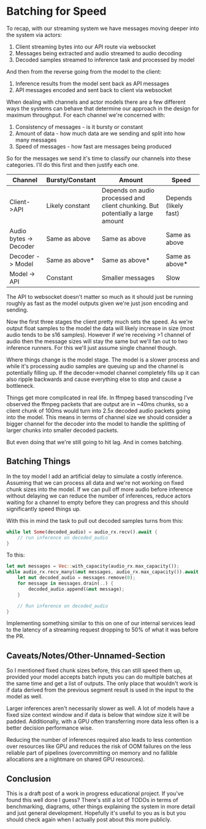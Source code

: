 # Batching for Speed

To recap, with our streaming system we have messages moving deeper into the
system via actors:

1. Client streaming bytes into our API route via websocket
2. Messages being extracted and audio streamed to audio decoding
3. Decoded samples streamed to inference task and processed by model

And then from the reverse going from the model to the client:

1. Inference results from the model sent back as API messages
3. API messages encoded and sent back to client via websocket

When dealing with channels and actor models there are a few different
ways the systems can behave that determine our approach in the design for
maximum throughput. For each channel we're concerned with:

1. Consistency of messages - is it bursty or constant
2. Amount of data - how much data are we sending and split into how many messages
3. Speed of messages - how fast are messages being produced

So for the messages we send it's time to classify our
channels into these categories. I'll do this first and then justify each
one.

| Channel | Bursty/Constant | Amount | Speed | 
| ------- | --------------- | ------ | ----- | 
| Client->API | Likely constant | Depends on audio processed and client chunking. But potentially a large amount | Depends (likely fast) |
| Audio bytes -> Decoder | Same as above | Same as above | Same as above |
| Decoder -> Model | Same as above* | Same as above* | Same as above* | 
| Model -> API | Constant | Smaller messages | Slow | 


The API to websocket doesn't matter so much as it should just be running
roughly as fast as the model outputs given we're just json encoding and
sending. 

Now the first three stages the client pretty much sets the speed. As we're
output float samples to the model the data will likely increase in size (most
audio tends to be s16 samples). However if we're receiving >1 channel of audio
then the message sizes will stay the same but we'll fan out to two inference
runners. For this we'll just assume single channel though.

Where things change is the model stage. The model is a slower process and 
while it's processing audio samples are queuing up and the channel is
potentially filling up. If the decoder->model channel completely fills up it
can also ripple backwards and cause everything else to stop and cause a
bottleneck.

Things get more complicated in real life. In ffmpeg based transcoding I've
observed the ffmpeg packets that are output are in ~40ms chunks, so a client
chunk of 100ms would turn into 2.5x decoded audio packets going into the model.
This means in terms of channel size we should consider a bigger channel for the
decoder into the model to handle the splitting of larger chunks into smaller 
decoded packets.

But even doing that we're still going to hit lag. And in comes batching. 

## Batching Things

In the toy model I add an artificial delay to simulate a costly inference.
Assuming that we can process all data and we're not working on fixed chunk
sizes into the model. If we can pull off more audio before inference without
delaying we can reduce the number of inferences, reduce actors waiting for a
channel to empty before they can progress and this should significantly speed
things up.

With this in mind the task to pull out decoded samples turns from this:

```rust
while let Some(decoded_audio) = audio_rx.recv().await {
    // run inference on decoded_audio
}
```

To this:

```rust
let mut messages = Vec::with_capacity(audio_rx.max_capacity());
while audio_rx.recv_many(&mut messages, audio_rx.max_capacity()).await > 0 {
    let mut decoded_audio = messages.remove(0);
    for message in messages.drain(..) {
        decoded_audio.append(&mut message);
    }

    // Run inference on decoded_audio
}
```

Implementing something similar to this on one of our internal services lead to
the latency of a streaming request dropping to 50% of what it was before the PR.

## Caveats/Notes/Other-Unnamed-Section

So I mentioned fixed chunk sizes before, this can still speed them up, provided
your model accepts batch inputs you can do multiple batches at the same time and
get a list of outputs. The only place that wouldn't work is if data derived from the
previous segment result is used in the input to the model as well.

Larger inferences aren't necessarily slower as well. A lot of models have a
fixed size context window and if data is below that window size it will be
padded. Additionally, with a GPU often transferring more data less often is a
better decision performance wise.

Reducing the number of inferences required also leads to less contention over
resources like GPU and reduces the risk of OOM failures on the less reliable
part of pipelines (overcommitting on memory and no fallible allocations are a
nightmare on shared GPU resources).

## Conclusion

This is a draft post of a work in progress educational project. If you've found
this well done I guess? There's still a lot of TODOs in terms of benchmarking,
diagrams, other things explaining the system in more detail and just general
development. Hopefully it's useful to you as is but you should check again
when I actually post about this more publicly.
